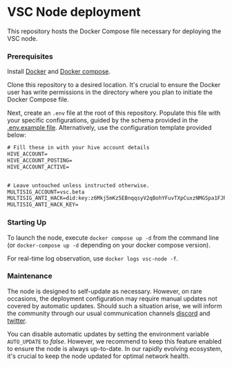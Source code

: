 # VSC Node deployment

This repository hosts the Docker Compose file necessary for deploying the VSC node.

### Prerequisites

Install [Docker](https://docs.docker.com/get-docker/) and [Docker compose](https://docs.docker.com/compose/install/).

Clone this repository to a desired location. It's crucial to ensure the Docker user has write permissions in the directory where you plan to initiate the Docker Compose file.

Next, create an `.env` file at the root of this repository. Populate this file with your specific configurations, guided by the schema provided in the [.env.example file](https://raw.githubusercontent.com/vsc-eco/vsc-deployment/main/.env.example). Alternatively, use the configuration template provided below:

``` txt
# Fill these in with your hive account details
HIVE_ACCOUNT=
HIVE_ACCOUNT_POSTING=
HIVE_ACCOUNT_ACTIVE=


# Leave untouched unless instructed otherwise.
MULTISIG_ACCOUNT=vsc.beta
MULTISIG_ANTI_HACK=did:key:z6Mkj5mKz5EBnqqsyV2qBohYFuvTXpCuxzNMGSpa1FJRstze
MULTISIG_ANTI_HACK_KEY=
```

### Starting Up

To launch the node, execute `docker compose up -d` from the command line (or `docker-compose up -d` depending on your docker compose version).

For real-time log observation, use `docker logs vsc-node -f`.

### Maintenance

The node is designed to self-update as necessary. However, on rare occasions, the deployment configuration may require manual updates not covered by automatic updates. Should such a situation arise, we will inform the community through our usual communication channels [discord](https://discord.gg/tm7YkW7A) and [twitter](https://twitter.com/vsc_eco).

You can disable automatic updates by setting the environment variable `AUTO_UPDATE` to _false_. However, we recommend to keep this feature enabled to ensure the node is always up-to-date. In our rapidly evolving ecosystem, it's crucial to keep the node updated for optimal network health.

